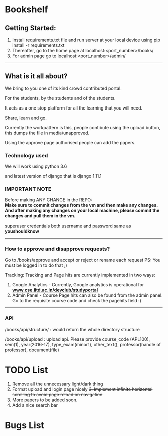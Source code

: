 # Bookshelf

## Getting Started: 
1. Install requirements.txt file and run server at your local device using pip install -r requirements.txt
2. Thereafter, go to the home page at localhost:<port_number>/books/
3. For admin page go to localhost:<port_number>/admin/

-------------------------------------------------------------------------------------------------------------------------------------------
## What is it all about?
We bring to you one of its kind crowd contributed portal. 

For the students, by the students and of the students. 

It acts as a one stop platform for all the learning that you will need.

Share, learn and go.

Currently the workpattern is this, people contibute using the upload button, this dumps the file in media/unapproved.

Using the approve page authorised people can add the papers.

### Technology used
We will work using python 3.6

and latest version of django that is django 1.11.1


### IMPORTANT NOTE
Before making ANY CHANGE in the REPO:  
**Make sure to commit changes from the vm and then make any changes. And after making any changes on your local machine, please commit the changes and pull them in the vm.**

superuser credentials
both username and password same as **youshouldknow**

-----------------------------------------------------------------------------------------
### How to approve and disapprove requests?
Go to /books/approve and accept or reject or rename each request
PS: You must be logged in to do that ;)  

Tracking: Tracking and Page hits are currently implemented in two ways:
1. Google Analytics - Currently, Google analytics is operational for **www.cse.iitd.ac.in/devclub/studyportal**
2. Admin Panel - Course Page hits can also be found from the admin panel. Go to the requisite course code and check the pagehits field :)
-----------------------------------------------------------------------------------------
### API

/books/api/structure/ : would return the whole directory structure

/books/api/upload : upload api. Please provide course_code (APL100), sem(1), year(2016-17), type_exam(minor1), other_text(<name of book>), professor(handle of professor), document(file)

# TODO List
1. Remove all the unnecessary light/dark thing
2. Format upload and login page nicely
~~3. Implement infinite horizontal scrolling to avoid page reload on navigation~~
4. More papers to be added soon.
5. Add a nice search bar
# Bugs List
<empty>

						

